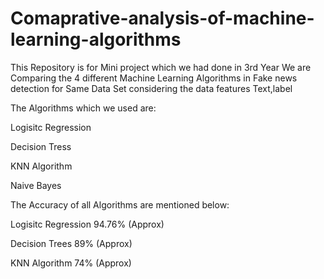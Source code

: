 # Comaprative-analysis-of-machine-learning-algorithms
This Repository is for Mini project which we had done in 3rd Year
We are Comparing the 4 different Machine Learning Algorithms in Fake news detection for Same Data Set considering the data features Text,label

The Algorithms which we used are: 

Logisitc Regression

Decision Tress 

KNN Algorithm

Naive Bayes 

 The Accuracy of all Algorithms  are mentioned below:


Logisitc Regression                 94.76% (Approx)

Decision Trees                      89%    (Approx)

KNN Algorithm                       74%    (Approx)
